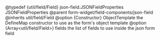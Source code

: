 
@typedef {util/field/Field} json-field.JSONFieldProperties JSONFieldProperties
@parent form-widget/field-components/json-field
@inherits util/field/Field
@option {Constructor} ObjectTemplate the DefineMap constructor to use as the form's object template
@option {Array<util/field/Field>} fields the list of fields to use inside the json form field 
